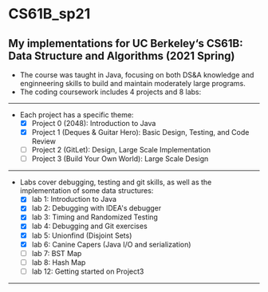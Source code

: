 # CS61B_sp21
  My implementations for UC Berkeley‘s CS61B: Data Structure and Algorithms (2021 Spring)
----
 - The course was taught in Java, focusing on both DS&A knowledge and enginneering skills to build and maintain moderately large programs.
 - The coding coursework includes 4 projects and 8 labs:
  ----
  - Each project has a specific theme:
    - [x] Project 0 (2048): Introduction to Java
    - [x] Project 1 (Deques & Guitar Hero): Basic Design, Testing, and Code Review
    - [ ] Project 2 (GitLet): Design, Large Scale Implementation
    - [ ] Project 3 (Build Your Own World): Large Scale Design
  ----
   - Labs cover debugging, testing and git skills, as well as the implementation of some data structures:
     - [x] lab 1: Introduction to Java
     - [x] lab 2: Debugging with IDEA's debugger
     - [x] lab 3: Timing and Randomized Testing
     - [x] lab 4: Debugging and Git exercises
     - [x] lab 5: Unionfind (Disjoint Sets)
     - [x] lab 6: Canine Capers (Java I/O and serialization)
     - [ ] lab 7: BST Map
     - [ ] lab 8: Hash Map
     - [ ] lab 12: Getting started on Project3
----
